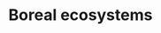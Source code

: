 ---
title: Boreal ecosystems
longTitle: 'Boreal ecosystems'
tags:
- gccommon
french:
- "[[Ecosysteme boreal]]"
usedFor:
- "[[Boreal forests]]"
---
